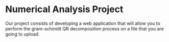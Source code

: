 # Numerical Analysis Project 

Our project consists of developing a web application that will allow you to perform the gram-schmidt QR decomposition process on a file that you are going to upload.
